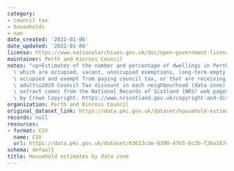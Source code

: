 ```yaml
---
category:
- council tax
- households
- nan
date_created: '2022-01-06'
date_updated: '2022-01-06'
license: https://www.nationalarchives.gov.uk/doc/open-government-licence/version/3/
maintainer: Perth and Kinross Council
notes: "<p>Estimates of the number and percentage of dwellings in Perth and Kinross\
  \ which are occupied, vacant, unoccupied exemptions, long-term empty, second homes,\
  \ occupied and exempt from paying council tax, or that are receiving a \u2018single\
  \ adult\u2019 Council Tax discount in each neighbourhood (data zone). This data\
  \ extract comes from the National Records of Scotland (NRS) web pages and is covered\
  \ by Crown Copyright. https://www.nrscotland.gov.uk/copyright-and-disclaimer</p>"
organization: Perth and Kinross Council
original_dataset_link: https://data.pkc.gov.uk/dataset/household-estimates-by-data-zone
records: null
resources:
- format: CSV
  name: CSV
  url: https://data.pkc.gov.uk/dataset/63613cde-0390-4765-8c2b-f26a187dd9c5/resource/9d297274-5596-4a2f-a38b-26a09a7bac03/download/householdestimatesdatazonepkc.csv
schema: default
title: Household estimates by data zone
---
```

